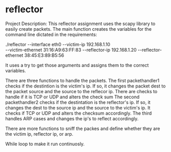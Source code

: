 # reflector
Project Description:
This reflector assignment uses the scapy library 
to easily create packets.
The main function creates the variables for the 
command line dictated in the requirements:

./reflector --interface eth0 --victim-ip 192.168.1.10  
--victim-ethernet 31:16:A9:63:FF:83 --reflector-ip 192.168.1.20 
--reflector-ethernet 38:45:E3:89:B5:56

It uses a try to get those arguments and assigns them to
the correct variables.

There are three functions to handle the packets.
The first packethandler1 checks if the destintion is 
the victim's ip. If so, it changes the packet dest to 
the packet source and the source to the reflecor ip. 
There are checks to handle if it is TCP or UDP and alters
the check sum
The second packethandler2 checks if the destintation is 
the reflector's ip. If so, it changes the dest to the 
source ip and the source to the victim's ip. 
It checks if TCP or UDP and alters the checksum 
accordingly.
The third handles ARP cases and changes the ip's to reflect
accordingly.

There are more functions to sniff the packes and define 
whether they are the victim ip, reflector ip, or arp.

While loop to make it run continuosly.

